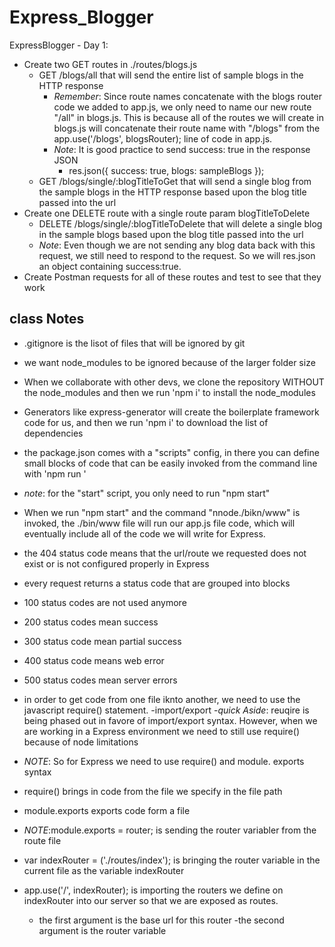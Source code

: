 # Express_Blogger

ExpressBlogger - Day 1:
- Create two GET routes in ./routes/blogs.js
	- GET /blogs/all that will send the entire list of sample blogs in the HTTP response
		- _Remember_: Since route names concatenate with the blogs router code we added to app.js, we only need to name our new route "/all" in blogs.js. This is because all of the routes we will create in blogs.js will concatenate their route name with "/blogs" from the app.use('/blogs', blogsRouter); line of code in app.js. 
		- _Note_: It is good practice to send success: true in the response JSON
			- res.json({
					success: true,
					blogs: sampleBlogs
				});
	- GET /blogs/single/:blogTitleToGet that will send a single blog from the sample blogs in the HTTP response based upon the blog title passed into the url
- Create one DELETE route with a single route param blogTitleToDelete
	- DELETE /blogs/single/:blogTitleToDelete that will delete a single blog in the sample blogs based upon the blog title passed into the url
	- _Note_: Even though we are not sending any blog data back with this request, we still need to respond to the request. So we will res.json an object containing success:true.
- Create Postman requests for all of these routes and test to see that they work


 
## class Notes

- .gitignore is the lisot of files that will be ignored by git
- we want node_modules to be ignored because of the larger folder size
- When we collaborate with other devs, we clone the repository WITHOUT the node_modules and then we run 'npm i' to install the node_modules

- Generators like express-generator will create the boilerplate framework code for us, and then we run 'npm i' to download the list of dependencies

- the package.json comes with a "scripts" config, in there you can define small blocks of code that can be easily invoked from the command line with 'npm run <scriptName>'
- _note_: for the "start" script, you only need to run "npm start"

- When we run "npm start" and the command "nnode./bikn/www" is invoked, the ./bin/www file will run our app.js file code, which will eventually include all of the code we will write for Express.
- the 404 status code means that the url/route we requested does not exist or is not configured properly in Express

- every request returns a status code that are grouped into blocks
- 100 status codes are not used anymore
- 200 status codes mean success
- 300 status code mean partial success
- 400 status code means web error
- 500 status codes mean server errors

- in order to get code from one file iknto another, we need to use the javascript require() statement.
-import/export
-_quick Aside_: reuqire is being phased out in favore of import/export syntax. However, when we are working in a Express environment we need to still use require() because of node limitations
- _NOTE_: So for Express we need to use require() and module. exports syntax
- require() brings in code from the file we specify in the file path
- module.exports exports code form a file
- _NOTE_:module.exports = router; is sending the router variabler from the route file
- var indexRouter = ('./routes/index'); is bringing the router variable in the current file as the variable indexRouter
- app.use('/', indexRouter); is importing the routers we define on indexRouter into our server so that we are exposed as routes.
    - the first argument is the base url for this router
    -the second argument is the router variable